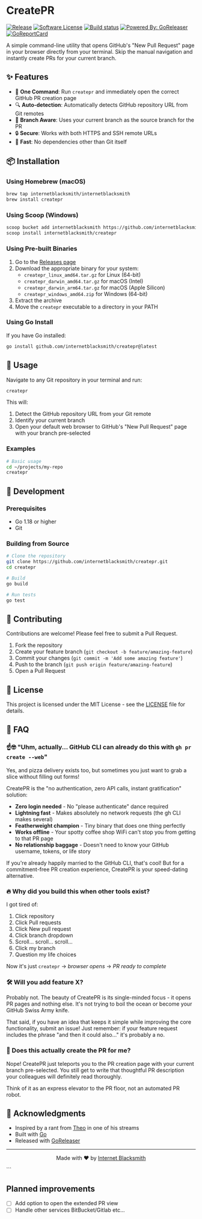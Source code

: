 # CreatePR

[![Release](https://img.shields.io/github/release/internetblacksmith/createpr.svg?style=for-the-badge)](https://github.com/internetblacksmith/createpr/releases/latest)
[![Software License](https://img.shields.io/badge/license-MIT-brightgreen.svg?style=for-the-badge)](/LICENSE.md)
[![Build status](https://img.shields.io/github/actions/workflow/status/internetblacksmith/createpr/go.yml?style=for-the-badge&branch=main)](https://github.com/goreleaser/goreleaser/actions?workflow=build)
[![Powered By: GoReleaser](https://img.shields.io/badge/powered%20by-goreleaser-green.svg?style=for-the-badge)](https://github.com/goreleaser)
[![GoReportCard](https://goreportcard.com/badge/github.com/internetblacksmith/createpr?style=for-the-badge)](https://goreportcard.com/report/github.com/internetblacksmith/createpr)

A simple command-line utility that opens GitHub's "New Pull Request" page in your browser directly from your terminal. Skip the manual navigation and instantly create PRs for your current branch.

## ✨ Features

- 🔄 **One Command**: Run `createpr` and immediately open the correct GitHub PR creation page
- 🔍 **Auto-detection**: Automatically detects GitHub repository URL from Git remotes
- 🌿 **Branch Aware**: Uses your current branch as the source branch for the PR
- 🔒 **Secure**: Works with both HTTPS and SSH remote URLs
- 🚀 **Fast**: No dependencies other than Git itself

## 📦 Installation

### Using Homebrew (macOS)

```bash
brew tap internetblacksmith/internetblacksmith
brew install createpr
```

### Using Scoop (Windows)

```bash
scoop bucket add internetblacksmith https://github.com/internetblacksmith/scoop-bucket
scoop install internetblacksmith/createpr
```

### Using Pre-built Binaries

1. Go to the [Releases page](https://github.com/internetblacksmith/createpr/releases)
2. Download the appropriate binary for your system:
   - `createpr_linux_amd64.tar.gz` for Linux (64-bit)
   - `createpr_darwin_amd64.tar.gz` for macOS (Intel)
   - `createpr_darwin_arm64.tar.gz` for macOS (Apple Silicon)
   - `createpr_windows_amd64.zip` for Windows (64-bit)
3. Extract the archive
4. Move the `createpr` executable to a directory in your PATH

### Using Go Install

If you have Go installed:

```bash
go install github.com/internetblacksmith/createpr@latest
```

## 🚀 Usage

Navigate to any Git repository in your terminal and run:

```bash
createpr
```

This will:
1. Detect the GitHub repository URL from your Git remote
2. Identify your current branch
3. Open your default web browser to GitHub's "New Pull Request" page with your branch pre-selected

### Examples

```bash
# Basic usage
cd ~/projects/my-repo
createpr
```

## 🧪 Development

### Prerequisites

- Go 1.18 or higher
- Git

### Building from Source

```bash
# Clone the repository
git clone https://github.com/internetblacksmith/createpr.git
cd createpr

# Build
go build

# Run tests
go test
```

## 🤝 Contributing

Contributions are welcome! Please feel free to submit a Pull Request.

1. Fork the repository
2. Create your feature branch (`git checkout -b feature/amazing-feature`)
3. Commit your changes (`git commit -m 'Add some amazing feature'`)
4. Push to the branch (`git push origin feature/amazing-feature`)
5. Open a Pull Request

## 📄 License

This project is licensed under the MIT License - see the [LICENSE](LICENSE) file for details.

## 🤔 FAQ

### ☝️🤓 "Uhm, actually... GitHub CLI can already do this with `gh pr create --web`"

Yes, and pizza delivery exists too, but sometimes you just want to grab a slice without filling out forms! 

CreatePR is the "no authentication, zero API calls, instant gratification" solution:

- **Zero login needed** - No "please authenticate" dance required
- **Lightning fast** - Makes absolutely no network requests (the gh CLI makes several)
- **Featherweight champion** - Tiny binary that does one thing perfectly
- **Works offline** - Your spotty coffee shop WiFi can't stop you from getting to that PR page
- **No relationship baggage** - Doesn't need to know your GitHub username, tokens, or life story

If you're already happily married to the GitHub CLI, that's cool! But for a commitment-free PR creation experience, CreatePR is your speed-dating alternative.

### 🔥 Why did you build this when other tools exist?

I got tired of:
1. Click repository
2. Click Pull requests
3. Click New pull request
4. Click branch dropdown
5. Scroll... scroll... scroll...
6. Click my branch
7. Question my life choices

Now it's just `createpr` → *browser opens* → *PR ready to complete*

### 🛠️ Will you add feature X?

Probably not. The beauty of CreatePR is its single-minded focus - it opens PR pages and nothing else. It's not trying to boil the ocean or become your GitHub Swiss Army knife.

That said, if you have an idea that keeps it simple while improving the core functionality, submit an issue! Just remember: if your feature request includes the phrase "and then it could also..." it's probably a no.

### 👻 Does this actually create the PR for me?

Nope! CreatePR just teleports you to the PR creation page with your current branch pre-selected. You still get to write that thoughtful PR description your colleagues will definitely read thoroughly.

Think of it as an express elevator to the PR floor, not an automated PR robot.

## 🙏 Acknowledgments

- Inspired by a rant from [Theo](https://x.com/theo) in one of his streams 
- Built with [Go](https://golang.org/)
- Released with [GoReleaser](https://goreleaser.com/)

---

<p align="center">
  Made with ❤️ by <a href="https://github.com/internetblacksmith">Internet Blacksmith</a>
</p>
```

## Planned improvements

 - [ ] Add option to open the extended PR view
 - [ ] Handle other services BitBucket/Gitlab etc...
